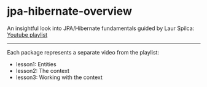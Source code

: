 # jpa-hibernate-overview
An insightful look into JPA/Hibernate fundamentals guided by Laur Spilca: [Youtube playlist](https://youtube.com/playlist?list=PLEocw3gLFc8UYNv0uRG399GSggi8icTL6&si=dFI-iecypFnnxyMt)
***
Each package represents a separate video from the playlist:
- lesson1: Entities
- lesson2: The context
- lesson3: Working with the context